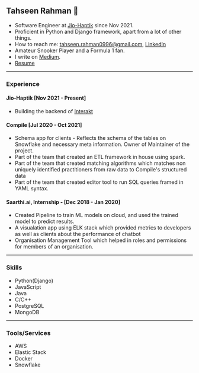 ## Tahseen Rahman 👋 

- Software Engineer at [Jio-Haptik](https://www.haptik.ai) since Nov 2021.
- Proficient in Python and Django framework, apart from a lot of other things.
- How to reach me: tahseen.rahman0996@gmail.com, [LinkedIn](https://www.linkedin.com/in/tahseen09)
- Amateur Snooker Player and a Formula 1 fan.
- I write on [Medium](https://tahseen-rahman.medium.com/).
- [Resume](https://tahseenrahman.notion.site/Resume-ae01040ae55f469b919d95963b1171b6)

***

### Experience
#### Jio-Haptik [Nov 2021 - Present]
- Building the backend of [Interakt](https://www.interakt.shop/)

#### Compile [Jul 2020 - Oct 2021]
- Schema app for clients - Reflects the schema of the tables on Snowflake and necessary meta information. Owner of Maintainer of the project.
- Part of the team that created an ETL framework in house using spark.
- Part of the team that created matching algorithms which matches non uniquely identified practitioners from raw data to Compile's structured data
- Part of the team that created editor tool to run SQL queries framed in YAML syntax.

#### Saarthi.ai, Internship - [Dec 2018 - Jan 2020]
- Created Pipeline to train ML models on cloud, and used the trained model to predict results.
- A visualation app using ELK stack which provided metrics to developers as well as clients about the performance of chatbot
- Organisation Management Tool which helped in roles and permissions for members of an organisation.

***

### Skills
- Python(Django)
- JavaScript
- Java
- C/C++
- PostgreSQL
- MongoDB

***

### Tools/Services
- AWS
- Elastic Stack
- Docker
- Snowflake
